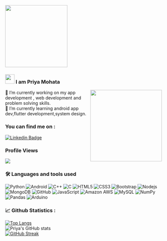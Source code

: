 
<img src="https://rishavanand.github.io/static/images/greetings.gif" align="center" height="200px"/>


###  <img src="https://raw.githubusercontent.com/MartinHeinz/MartinHeinz/master/wave.gif" width="30px"> I am Priya Mohata 
<img align='right' src="https://media.giphy.com/media/ieyl9zmCjO4b4t6qoY/giphy.gif" width="230">
🔭 I’m currently working on my app development , web development and problem solving skills. <br>
🌱 I’m currently learning android app dev,flutter development,system design.

 ### You can find me on :
[![Linkedin Badge](https://img.shields.io/badge/-priyamohata-blue?style=flat-square&logo=Linkedin&logoColor=white&link=https://www.linkedin.com/in/anirudhemmadi/)](https://www.linkedin.com/in/priya-mohata-a02170196/)
<br>
### Profile Views 
![](https://komarev.com/ghpvc/?username=Priya2410&color=blueviolet)
### :hammer_and_wrench: Languages and tools used <br> 
![Python](https://img.shields.io/badge/-Python-black?style=flat-square&logo=Python)
![Android](https://img.shields.io/badge/-Android-black?style=flat-square&logo=Android)
![C++](https://img.shields.io/badge/-C++-00599C?style=flat-square&logo=c)
![C](https://img.shields.io/badge/-C-00599C?style=flat-square&logo=c)
![HTML5](https://img.shields.io/badge/-HTML5-E34F26?style=flat-square&logo=html5&logoColor=white)
![CSS3](https://img.shields.io/badge/-CSS3-1572B6?style=flat-square&logo=css3)
![Bootstrap](https://img.shields.io/badge/-Bootstrap-563D7C?style=flat-square&logo=bootstrap)
![Nodejs](https://img.shields.io/badge/-Nodejs-black?style=flat-square&logo=Node.js)
![MongoDB](https://img.shields.io/badge/-MongoDB-black?style=flat-square&logo=mongodb)
![GitHub](https://img.shields.io/badge/-GitHub-181717?style=flat-square&logo=github)
![JavaScript](https://img.shields.io/badge/-JavaScript-black?style=flat-square&logo=javascript)
![Amazon AWS](https://img.shields.io/badge/Amazon%20AWS-232F3E?style=flat-square&logo=amazon-aws)
![MySQL](https://img.shields.io/badge/mysql-%2300f.svg?style=for-the-badge&logo=mysql&logoColor=white)
![NumPy](https://img.shields.io/badge/numpy-%23013243.svg?style=for-the-badge&logo=numpy&logoColor=white)
![Pandas](https://img.shields.io/badge/pandas-%23150458.svg?style=for-the-badge&logo=pandas&logoColor=white)
![Arduino](https://img.shields.io/badge/-Arduino-00979D?style=for-the-badge&logo=Arduino&logoColor=white)
<br>
### 	:chart_with_upwards_trend: Github Statistics :
[![Top Langs](https://github-readme-stats.vercel.app/api/top-langs/?username=Priya2410&layout=compact&show_icons=true&theme=highcontrast)](https://github.com/Priya2410/github-readme-stats)     
![Priya's GitHub stats](https://github-readme-stats.vercel.app/api?username=Priya2410&show_icons=true&theme=highcontrast)<br>
[![GitHub Streak](https://github-readme-streak-stats.herokuapp.com/?user=Priya2410&theme=highcontrast)](https://git.io/streak-stats)

<!-- [![Priya's github activity graph](https://activity-graph.herokuapp.com/graph?username=Priya2410&theme=dracula)](https://github.com/Priya2410/github-readme-activity-graph) -->

<!-- Here are some ideas to get you started:

- 🔭 I’m currently working on my app development , web development and problem solving skills.
- 📫 How to reach me: 
<link href="
- 😄 Pronouns: ...
- ⚡ Fun fact: ...
--> 
